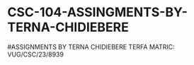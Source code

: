 # CSC-104-ASSINGMENTS-BY-TERNA-CHIDIEBERE
#ASSIGNMENTS BY TERNA CHIDIEBERE TERFA MATRIC: VUG/CSC/23/8939

